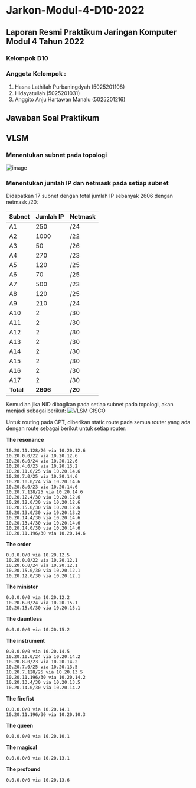 # Jarkon-Modul-4-D10-2022

## Laporan Resmi Praktikum Jaringan Komputer Modul 4 Tahun 2022

### Kelompok D10
### Anggota Kelompok :
1. Hasna Lathifah Purbaningdyah (5025201108)
2. Hidayatullah (5025201031)
3. Anggito Anju Hartawan Manalu (5025201216)

## Jawaban Soal Praktikum

## VLSM
### Menentukan subnet pada topologi
![image](https://user-images.githubusercontent.com/91044599/204142576-bb89edd7-8c00-4e6c-a453-c538a6d2b5fa.png)

### Menentukan jumlah IP dan netmask pada setiap subnet
Didapatkan 17 subnet dengan total jumlah IP sebanyak 2606 dengan netmask /20:

| Subnet | Jumlah IP | Netmask |
|--------|-----------|---------|
| A1     | 250       | /24     |
| A2     | 1000      | /22     |
| A3     | 50        | /26     |
| A4     | 270       | /23     |
| A5     | 120       | /25     |
| A6     | 70        | /25     |
| A7     | 500       | /23     |
| A8     | 120       | /25     |
| A9     | 210       | /24     |
| A10    | 2         | /30     |
| A11    | 2         | /30     |
| A12    | 2         | /30     |
| A13    | 2         | /30     |
| A14    | 2         | /30     |
| A15    | 2         | /30     |
| A16    | 2         | /30     |
| A17    | 2         | /30     |
| **Total**  | **2606**      | **/20**     |

Kemudian jika NID dibagikan pada setiap subnet pada topologi, akan menjadi sebagai berikut:
![VLSM CISCO](https://user-images.githubusercontent.com/91044599/204143151-d902406e-b127-44ff-b225-efa000b5bf98.JPG)

Untuk routing pada CPT, diberikan static route pada semua router yang ada dengan route sebagai berikut untuk setiap router:

**The resonance**
```
10.20.11.128/26 via 10.20.12.6
10.20.0.0/22 via 10.20.12.6
10.20.6.0/24 via 10.20.12.6
10.20.4.0/23 via 10.20.13.2
10.20.11.0/25 via 10.20.14.6
10.20.7.0/25 via 10.20.14.6
10.20.10.0/24 via 10.20.14.6
10.20.8.0/23 via 10.20.14.6
10.20.7.128/25 via 10.20.14.6
10.20.12.4/30 via 10.20.12.6
10.20.12.0/30 via 10.20.12.6
10.20.15.0/30 via 10.20.12.6
10.20.13.0/30 via 10.20.13.2
10.20.14.4/30 via 10.20.14.6
10.20.13.4/30 via 10.20.14.6
10.20.14.0/30 via 10.20.14.6
10.20.11.196/30 via 10.20.14.6
```

**The order**
```
0.0.0.0/0 via 10.20.12.5
10.20.0.0/22 via 10.20.12.1
10.20.6.0/24 via 10.20.12.1
10.20.15.0/30 via 10.20.12.1
10.20.12.0/30 via 10.20.12.1
```

**The minister**
```
0.0.0.0/0 via 10.20.12.2
10.20.6.0/24 via 10.20.15.1
10.20.15.0/30 via 10.20.15.1
```

**The dauntless**
```
0.0.0.0/0 via 10.20.15.2
```

**The instrument**
```
0.0.0.0/0 via 10.20.14.5
10.20.10.0/24 via 10.20.14.2
10.20.8.0/23 via 10.20.14.2
10.20.7.0/25 via 10.20.13.5
10.20.7.128/25 via 10.20.13.5
10.20.11.196/30 via 10.20.14.2
10.20.13.4/30 via 10.20.13.5
10.20.14.0/30 via 10.20.14.2
```

**The firefist**
```
0.0.0.0/0 via 10.20.14.1
10.20.11.196/30 via 10.20.10.3
```

**The queen**
```
0.0.0.0/0 via 10.20.10.1
```

**The magical**
```
0.0.0.0/0 via 10.20.13.1
```
**The profound**
```
0.0.0.0/0 via 10.20.13.6
```
